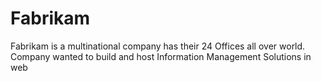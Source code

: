 # Fabrikam
Fabrikam is a multinational company has their 24 Offices all over world. Company wanted to build and host  Information Management Solutions in web
